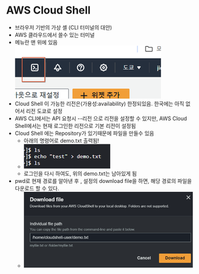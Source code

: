 # AWS Cloud Shell

- 브라우저 기반의 가상 셸 (CLI 터미널의 대안)
- AWS 클라우드에서 쓸수 있는 터미널
- 메뉴란 맨 위에 있음
  ![alt text](./imgs/image-1.png)
- Cloud Shell 이 가능한 리전은(가용성:availability) 한정되있음. 한국에는 아직 없어서 리전 도쿄로 설정
- AWS CLI에서는 API 요청시 --리전 으로 리전을 설정할 수 있지만, AWS Cloud Shell에서는 현재 로그인한 리전으로 기본 리전이 설정됨
- Cloud Shell 에는 Repository가 있기때문에 파일을 만들수 있음
  - 아래의 명령어로 demo.txt 출력됨!
  - ![alt text](./imgs/image-2.png)
  - 로그인을 다시 하여도, 위의 demo.txt는 남아있게 됨
- pwd로 현재 경로를 알아낸 후 , 설정의 download file을 하면, 해당 경로의 파일을 다운로드 할 수 있다.
  - ![alt text](./imgs/image-3.png)
